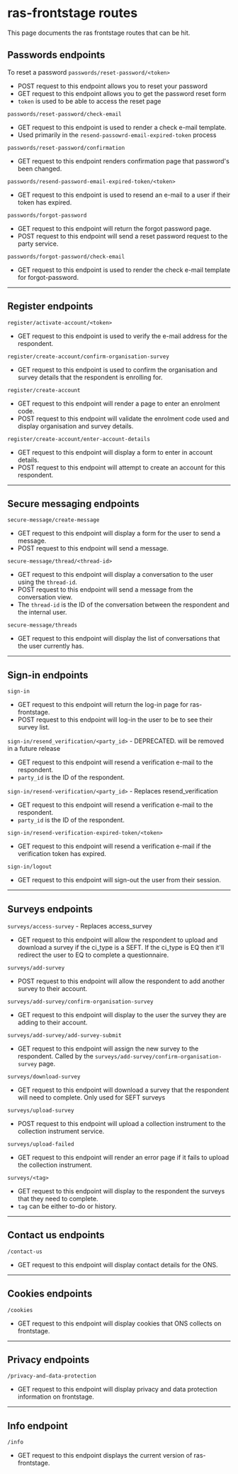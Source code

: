 # ras-frontstage routes

This page documents the ras frontstage routes that can be hit.

## Passwords endpoints

To reset a password
`passwords/reset-password/<token>`

* POST request to this endpoint allows you to reset your password
* GET request to this endpoint allows you to get the password reset form
* `token` is used to be able to access the reset page

`passwords/reset-password/check-email`

* GET request to this endpoint is used to render a check e-mail template.
* Used primarily in the `resend-passowrd-email-expired-token` process

`passwords/reset-password/confirmation`

* GET request to this endpoint renders confirmation page that password's been changed.

`passwords/resend-password-email-expired-token/<token>`

* GET request to this endpoint is used to resend an e-mail to a user if their token has expired.

`passwords/forgot-password`

* GET request to this endpoint will return the forgot password page.
* POST request to this endpoint will send a reset password request to the party service.

`passwords/forgot-password/check-email`

* GET request to this endpoint is used to render the check e-mail template for forgot-password.

---

## Register endpoints

`register/activate-account/<token>`

* GET request to this endpoint is used to verify the e-mail address for the respondent.

`register/create-account/confirm-organisation-survey`

* GET request to this endpoint is used to confirm the organisation and survey details that the respondent is enrolling for.

`register/create-account`

* GET request to this endpoint will render a page to enter an enrolment code.
* POST request to this endpoint will validate the enrolment code used and display organisation and survey details.

`register/create-account/enter-account-details`

* GET request to this endpoint will display a form to enter in account details.
* POST request to this endpoint will attempt to create an account for this respondent.

---

## Secure messaging endpoints

`secure-message/create-message`

* GET request to this endpoint will display a form for the user to send a message.
* POST request to this endpoint will send a message.

`secure-message/thread/<thread-id>`

* GET request to this endpoint will display a conversation to the user using the `thread-id`.
* POST request to this endpoint will send a message from the conversation view.
* The `thread-id` is the ID of the conversation between the respondent and the internal user.

`secure-message/threads`

* GET request to this endpoint will display the list of conversations that the user currently has.

---

## Sign-in endpoints

`sign-in`

* GET request to this endpoint will return the log-in page for ras-frontstage.
* POST request to this endpoint will log-in the user to be to see their survey list.

`sign-in/resend_verification/<party_id>` - DEPRECATED. will be removed in a future release

* GET request to this endpoint will resend a verification e-mail to the respondent.
* `party_id` is the ID of the respondent.

`sign-in/resend-verification/<party_id>` - Replaces resend_verification

* GET request to this endpoint will resend a verification e-mail to the respondent.
* `party_id` is the ID of the respondent.

`sign-in/resend-verification-expired-token/<token>`

* GET request to this endpoint will resend a verification e-mail if the verification token has expired.

`sign-in/logout`

* GET request to this endpoint will sign-out the user from their session.

---

## Surveys endpoints

`surveys/access-survey` - Replaces access_survey

* GET request to this endpoint will allow the respondent to upload and download a survey if the ci_type is a SEFT.
If the ci_type is EQ then it'll redirect the user to EQ to complete a questionnaire.

`surveys/add-survey`

* POST request to this endpoint will allow the respondent to add another survey to their account.

`surveys/add-survey/confirm-organisation-survey`

* GET request to this endpoint will display to the user the survey they are adding to their account.

`surveys/add-survey/add-survey-submit`

* GET request to this endpoint will assign the new survey to the respondent.
Called by the `surveys/add-survey/confirm-organisation-survey` page.

`surveys/download-survey`

* GET request to this endpoint will download a survey that the respondent will need to complete. 
Only used for SEFT surveys

`surveys/upload-survey`

* POST request to this endpoint will upload a collection instrument to the collection instrument service.

`surveys/upload-failed`

* GET request to this endpoint will render an error page if it fails to upload the collection instrument.

`surveys/<tag>`

* GET request to this endpoint will display to the respondent the surveys that they need to complete.
* `tag` can be either to-do or history.

---

## Contact us endpoints

`/contact-us`

* GET request to this endpoint will display contact details for the ONS.

---

## Cookies endpoints

`/cookies`

* GET request to this endpoint will display cookies that ONS collects on frontstage.

---

## Privacy endpoints

`/privacy-and-data-protection`

* GET request to this endpoint will display privacy and data protection information on frontstage.

---
## Info endpoint

`/info`

* GET request to this endpoint displays the current version of ras-frontstage.
